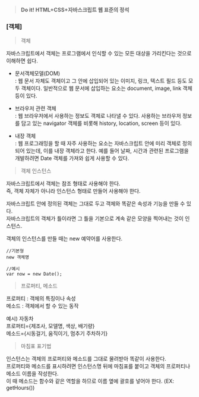 > #### Do it! HTML+CSS+자바스크립트 웹 표준의 정석
 ### [객체]
 > 객체

 자바스크립트에서 객체는 프로그램에서 인식할 수 있는 모든 대상을 가리킨다는 것으로 이해하면 쉽다.

 - 문서객체모델(DOM)  
 : 웹 문서 자체도 객체이고 그 안에 삽입되어 있는 이미지, 링크, 텍스트 필드 등도 모두 객체이다. 일반적으로 웹 문서에 삽입하는 요소는 document, image, link 객체 등이 있다.

 - 브라우저 관련 객체  
 : 웹 브라우저에서 사용하는 정보도 객체로 나타낼 수 있다. 사용하는 브라우저 정보를 담고 있는 navigator 객체를 비롯해 history, location, screen 등이 있다.

 - 내장 객체  
 : 웹 프로그래밍을 할 때 자주 사용하는 요소는 자바스크립트 안에 미리 객체로 정의되어 있는데, 이를 내장 객체라고 한다. 예를 들어 날짜, 시간과 관련된 프로그램을 개발하려면 Date 객체를 가져와 쉽게 사용할 수 있다.

 > 객체 인스턴스

 자바스크립트에서 객체는 참조 형태로 사용해야 한다.  
 즉, 객체 자체가 아니라 인스턴스 형태로 만들어 사용해야 한다.  
 
 자바스크립트 안에 정의된 객체는 그대로 두고 객체와 똑같은 속성과 기능을 만들 수 있다.  
 자바스크립트의 객체가 틀이라면 그 틀을 기본으로 계속 같은 모양을 찍어내는 것이 인스턴스.  

 객체의 인스턴스를 만들 때는 new 예약어를 사용한다. 
 ```
 //기본형
 new 객체명

 //예시
 var now = new Date();
 ```

 > 프로퍼티, 메소드

 프로퍼티 : 객체의 특징이나 속성  
 메소드 : 객체에서 할 수 있는 동작
 
 예시) 자동차   
 프로퍼티={제조사, 모델명, 색상, 배기량}   
 메소드={시동걸기, 움직이기, 멈추기 주차하기}

 > 마침표 표기법

 인스턴스는 객체의 프로퍼티와 메소드를 그대로 물려받아 똑같이 사용한다.  
 프로퍼티와 메소드를 표시하려면 인스턴스명 뒤에 마침표를 붙이고 객체의 프로퍼티나 메소드 이름을 작성한다.  
 이 때 메소드는 함수와 같은 역할을 하므로 이름 옆에 괄호를 넣어야 한다. (EX: getHours())